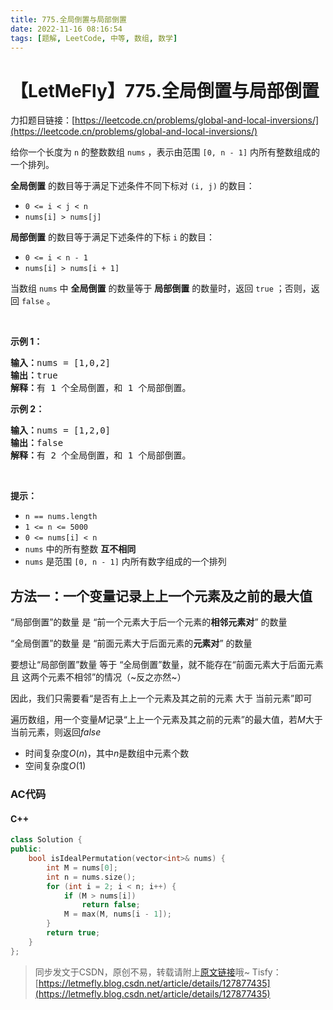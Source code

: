 ```yaml
---
title: 775.全局倒置与局部倒置
date: 2022-11-16 08:16:54
tags: [题解, LeetCode, 中等, 数组, 数学]
---
```


# 【LetMeFly】775.全局倒置与局部倒置

力扣题目链接：[https://leetcode.cn/problems/global-and-local-inversions/](https://leetcode.cn/problems/global-and-local-inversions/)

<p>给你一个长度为 <code>n</code> 的整数数组 <code>nums</code> ，表示由范围 <code>[0, n - 1]</code> 内所有整数组成的一个排列。</p>

<p><strong>全局倒置</strong> 的数目等于满足下述条件不同下标对 <code>(i, j)</code> 的数目：</p>

<ul>
	<li><code>0 <= i < j < n</code></li>
	<li><code>nums[i] > nums[j]</code></li>
</ul>

<p><strong>局部倒置</strong> 的数目等于满足下述条件的下标 <code>i</code> 的数目：</p>

<ul>
	<li><code>0 <= i < n - 1</code></li>
	<li><code>nums[i] > nums[i + 1]</code></li>
</ul>

<p>当数组 <code>nums</code> 中 <strong>全局倒置</strong> 的数量等于 <strong>局部倒置</strong> 的数量时，返回 <code>true</code> ；否则，返回 <code>false</code> 。</p>

<p> </p>

<p><strong>示例 1：</strong></p>

<pre>
<strong>输入：</strong>nums = [1,0,2]
<strong>输出：</strong>true
<strong>解释：</strong>有 1 个全局倒置，和 1 个局部倒置。
</pre>

<p><strong>示例 2：</strong></p>

<pre>
<strong>输入：</strong>nums = [1,2,0]
<strong>输出：</strong>false
<strong>解释：</strong>有 2 个全局倒置，和 1 个局部倒置。
</pre>
 

<p><strong>提示：</strong></p>

<ul>
	<li><code>n == nums.length</code></li>
	<li><code>1 <= n <= 5000</code></li>
	<li><code>0 <= nums[i] < n</code></li>
	<li><code>nums</code> 中的所有整数 <strong>互不相同</strong></li>
	<li><code>nums</code> 是范围 <code>[0, n - 1]</code> 内所有数字组成的一个排列</li>
</ul>


    
## 方法一：一个变量记录上上一个元素及之前的最大值

“局部倒置”的数量 是 “前一个元素大于后一个元素的**相邻元素对**” 的数量

“全局倒置”的数量 是 “前面元素大于后面元素的**元素对**” 的数量

要想让“局部倒置”数量 等于 “全局倒置”数量，就不能存在“前面元素大于后面元素 且 这两个元素不相邻”的情况（~反之亦然~）

因此，我们只需要看“是否有上上一个元素及其之前的元素 大于 当前元素”即可

遍历数组，用一个变量$M$记录“上上一个元素及其之前的元素”的最大值，若$M$大于当前元素，则返回$false$

+ 时间复杂度$O(n)$，其中$n$是数组中元素个数
+ 空间复杂度$O(1)$

### AC代码

#### C++

```cpp
class Solution {
public:
    bool isIdealPermutation(vector<int>& nums) {
        int M = nums[0];
        int n = nums.size();
        for (int i = 2; i < n; i++) {
            if (M > nums[i])
                return false;
            M = max(M, nums[i - 1]);
        }
        return true;
    }
};
```

> 同步发文于CSDN，原创不易，转载请附上[原文链接](https://leetcode.letmefly.xyz/2022/11/16/LeetCode%200775.%E5%85%A8%E5%B1%80%E5%80%92%E7%BD%AE%E4%B8%8E%E5%B1%80%E9%83%A8%E5%80%92%E7%BD%AE/)哦~
> Tisfy：[https://letmefly.blog.csdn.net/article/details/127877435](https://letmefly.blog.csdn.net/article/details/127877435)
